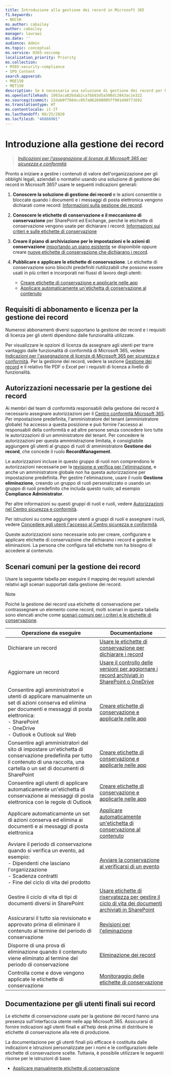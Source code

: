 ```yaml
---
title: Introduzione alla gestione dei record in Microsoft 365
f1.keywords:
- NOCSH
ms.author: cabailey
author: cabailey
manager: laurawi
ms.date: ''
audience: Admin
ms.topic: conceptual
ms.service: O365-seccomp
localization_priority: Priority
ms.collection:
- M365-security-compliance
- SPO_Content
search.appverid:
- MOE150
- MET150
description: Se è necessaria una soluzione di gestione dei record per Microsoft 365 che gestisca i contenuti di valore per obblighi legali, aziendali o normativi, di seguito vengono riportate alcune indicazioni utili per iniziare.
ms.openlocfilehash: 1983aca82bdab2ca7bb63d5a508dc3843ac1e322
ms.sourcegitcommit: 22dab0f7604cc057a062698005ff901d40771692
ms.translationtype: HT
ms.contentlocale: it-IT
ms.lasthandoff: 08/25/2020
ms.locfileid: "46868901"
---
```

# <a name="get-started-with-records-management"></a>Introduzione alla gestione dei record

>*[Indicazioni per l'assegnazione di licenze di Microsoft 365 per sicurezza e conformità](https://aka.ms/ComplianceSD).*

Pronto a iniziare a gestire i contenuti di valore dell'organizzazione per gli obblighi legali, aziendali o normativi usando una soluzione di gestione dei record in Microsoft 365? usare le seguenti indicazioni generali:

1. **Conoscere la soluzione di gestione dei record** e le azioni consentite o bloccate quando i documenti e i messaggi di posta elettronica vengono dichiarati come record: [Informazioni sulla gestione dei record](records-management.md). 

2. **Conoscere le etichette di conservazione e il meccanismo di conservazione** per SharePoint ed Exchange, perché le etichette di conservazione vengono usate per dichiarare i record: [Informazioni sui criteri e sulle etichette di conservazione](retention.md)

3. **Creare il piano di archiviazione per le impostazioni e le azioni di conservazione** [importando un piano esistente](file-plan-manager.md#import-retention-labels-into-your-file-plan ) se disponibile oppure creare [nuove etichette di conservazione che dichiarano i record](declare-records.md).

4. **Pubblicare e applicare le etichette di conservazione**. Le etichette di conservazione sono blocchi predefiniti riutilizzabili che possono essere usati in più criteri e incorporati nei flussi di lavoro degli utenti: 
    
    - [Creare etichette di conservazione e applicarle nelle app](create-apply-retention-labels.md)
    - [Applicare automaticamente un'etichetta di conservazione al contenuto](apply-retention-labels-automatically.md)

## <a name="subscription-and-licensing-requirements-for-records-management"></a>Requisiti di abbonamento e licenza per la gestione dei record 

Numerosi abbonamenti diversi supportano la gestione dei record e i requisiti di licenza per gli utenti dipendono dalle funzionalità utilizzate.

Per visualizzare le opzioni di licenza da assegnare agli utenti per trarre vantaggio dalle funzionalità di conformità di Microsoft 365, vedere [Indicazioni per l'assegnazione di licenze di Microsoft 365 per sicurezza e conformità](https://aka.ms/ComplianceSD). Per la gestione dei record, vedere la sezione [Gestione dei record](https://docs.microsoft.com/office365/servicedescriptions/microsoft-365-service-descriptions/microsoft-365-tenantlevel-services-licensing-guidance/microsoft-365-security-compliance-licensing-guidance#records-management) e il relativo file PDF o Excel per i requisiti di licenza a livello di funzionalità.

## <a name="permissions-required-for-records-management"></a>Autorizzazioni necessarie per la gestione dei record

Ai membri del team di conformità responsabili della gestione dei record è necessario assegnare autorizzazioni per il [Centro conformità Microsoft 365](https://compliance.microsoft.com/). Per impostazione predefinita, l'amministratore del tenant (amministratore globale) ha accesso a questa posizione e può fornire l'accesso ai responsabili della conformità e ad altre persone senza concedere loro tutte le autorizzazioni di un amministratore del tenant. Per concedere le autorizzazioni per questa amministrazione limitata, è consigliabile aggiungere gli utenti al gruppo di ruoli di amministratore **Gestione dei record**, che concede il ruolo **RecordManagement**.

Le autorizzazioni incluse in questo gruppo di ruoli non comprendono le autorizzazioni necessarie per la [revisione e verifica per l'eliminazione](disposition.md), e anche un amministratore globale non ha questa autorizzazione per impostazione predefinita. Per gestire l'eliminazione, usare il ruolo **Gestione eliminazione**, creando un gruppo di ruoli personalizzato o usando un gruppo di ruoli predefinito che includa questo ruolo; ad esempio **Compliance Administrator**.

Per altre informazioni su questi gruppi di ruoli e ruoli, vedere [Autorizzazioni nel Centro sicurezza e conformità](https://docs.microsoft.com/microsoft-365/security/office-365-security/permissions-in-the-security-and-compliance-center#roles-in-the-security--compliance-center).

Per istruzioni su come aggiungere utenti a gruppi di ruoli e assegnare i ruoli, vedere [Concedere agli utenti l'accesso al Centro sicurezza e conformità](https://docs.microsoft.com/microsoft-365/security/office-365-security/grant-access-to-the-security-and-compliance-center).

Queste autorizzazioni sono necessarie solo per creare, configurare e applicare etichette di conservazione che dichiarano i record e gestire le eliminazioni. La persona che configura tali etichette non ha bisogno di accedere al contenuto.

## <a name="common-scenarios-for-records-management"></a>Scenari comuni per la gestione dei record

Usare la seguente tabella per eseguire il mapping dei requisiti aziendali relativi agli scenari supportati dalla gestione dei record.

> [!NOTE]
> Poiché la gestione dei record usa etichette di conservazione per contrassegnare un elemento come record, molti scenari in questa tabella sono elencati anche come [scenari comuni per i criteri e le etichette di conservazione](get-started-with-retention.md#common-scenarios-for-retention-policies-and-retention-labels).

|Operazione da eseguire|Documentazione|
|----------------|---------------|
|Dichiarare un record |[Usare le etichette di conservazione per dichiarare i record](declare-records.md)|
|Aggiornare un record |[Usare il controllo delle versioni per aggiornare i record archiviati in SharePoint o OneDrive](record-versioning.md)|
|Consentire agli amministratori e utenti di applicare manualmente un set di azioni conserva ed elimina per documenti e messaggi di posta elettronica: <br />-  SharePoint <br />- OneDrive <br />- Outlook e Outlook sul Web|[Creare etichette di conservazione e applicarle nelle app](create-apply-retention-labels.md)|
|Consentire agli amministratori del sito di impostare un'etichetta di conservazione predefinita per tutto il contenuto di una raccolta, una cartella o un set di documenti di SharePoint|[Creare etichette di conservazione e applicarle nelle app](create-apply-retention-labels.md)|
|Consentire agli utenti di applicare automaticamente un'etichetta di conservazione ai messaggi di posta elettronica con le regole di Outlook|[Creare etichette di conservazione e applicarle nelle app](create-apply-retention-labels.md)|
|Applicare automaticamente un set di azioni conserva ed elimina ai documenti e ai messaggi di posta elettronica |[Applicare automaticamente un'etichetta di conservazione al contenuto](apply-retention-labels-automatically.md)|
|Avviare il periodo di conservazione quando si verifica un evento, ad esempio:  <br />- Dipendenti che lasciano l'organizzazione <br />- Scadenza contratti <br />- Fine del ciclo di vita del prodotto| [Avviare la conservazione al verificarsi di un evento](event-driven-retention.md)|
|Gestire il ciclo di vita di tipi di documenti diversi in SharePoint| [Usare etichette di riservatezza per gestire il ciclo di vita dei documenti archiviati in SharePoint](auto-apply-retention-labels-scenario.md)|
|Assicurarsi il tutto sia revisionato e approvato prima di eliminare il contenuto al termine del periodo di conservazione|[Revisioni per l'eliminazione](disposition.md#disposition-reviews) |
|Disporre di una prova di eliminazione quando il contenuto viene eliminato al termine del periodo di conservazione|[Eliminazione dei record](disposition.md#disposition-of-records) |
| Controlla come e dove vengono applicate le etichette di conservazione | [Monitoraggio delle etichette di conservazione](retention.md#monitoring-retention-labels) |

## <a name="end-user-documentation-for-records"></a>Documentazione per gli utenti finali sui record

Le etichette di conservazione usate per la gestione dei record hanno una presenza sull'interfaccia utente nelle app Microsoft 365. Assicurarsi di fornire indicazioni agli utenti finali e all'help desk prima di distribuire le etichette di conservazione alla rete di produzione.

La documentazione per gli utenti finali più efficace è costituita dalle indicazioni e istruzioni personalizzate per i nomi e le configurazioni delle etichette di conservazione scelte. Tuttavia, è possibile utilizzare le seguenti risorse per le istruzioni di base:

- [Applicare manualmente etichette di conservazione](create-apply-retention-labels.md#manually-apply-retention-labels)
